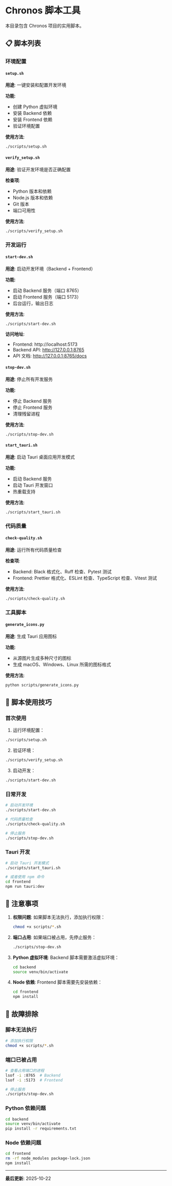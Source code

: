 # Chronos 脚本工具

本目录包含 Chronos 项目的实用脚本。

## 📋 脚本列表

### 环境配置

#### `setup.sh`
**用途**: 一键安装和配置开发环境

**功能**:
- 创建 Python 虚拟环境
- 安装 Backend 依赖
- 安装 Frontend 依赖
- 验证环境配置

**使用方法**:
```bash
./scripts/setup.sh
```

#### `verify_setup.sh`
**用途**: 验证开发环境是否正确配置

**检查项**:
- Python 版本和依赖
- Node.js 版本和依赖
- Git 版本
- 端口可用性

**使用方法**:
```bash
./scripts/verify_setup.sh
```

### 开发运行

#### `start-dev.sh`
**用途**: 启动开发环境（Backend + Frontend）

**功能**:
- 启动 Backend 服务（端口 8765）
- 启动 Frontend 服务（端口 5173）
- 后台运行，输出日志

**使用方法**:
```bash
./scripts/start-dev.sh
```

**访问地址**:
- Frontend: http://localhost:5173
- Backend API: http://127.0.0.1:8765
- API 文档: http://127.0.0.1:8765/docs

#### `stop-dev.sh`
**用途**: 停止所有开发服务

**功能**:
- 停止 Backend 服务
- 停止 Frontend 服务
- 清理残留进程

**使用方法**:
```bash
./scripts/stop-dev.sh
```

#### `start_tauri.sh`
**用途**: 启动 Tauri 桌面应用开发模式

**功能**:
- 启动 Backend 服务
- 启动 Tauri 开发窗口
- 热重载支持

**使用方法**:
```bash
./scripts/start_tauri.sh
```

### 代码质量

#### `check-quality.sh`
**用途**: 运行所有代码质量检查

**检查项**:
- Backend: Black 格式化、Ruff 检查、Pytest 测试
- Frontend: Prettier 格式化、ESLint 检查、TypeScript 检查、Vitest 测试

**使用方法**:
```bash
./scripts/check-quality.sh
```

### 工具脚本

#### `generate_icons.py`
**用途**: 生成 Tauri 应用图标

**功能**:
- 从源图片生成多种尺寸的图标
- 生成 macOS、Windows、Linux 所需的图标格式

**使用方法**:
```bash
python scripts/generate_icons.py
```

## 🔧 脚本使用技巧

### 首次使用

1. 运行环境配置：
```bash
./scripts/setup.sh
```

2. 验证环境：
```bash
./scripts/verify_setup.sh
```

3. 启动开发：
```bash
./scripts/start-dev.sh
```

### 日常开发

```bash
# 启动开发环境
./scripts/start-dev.sh

# 代码质量检查
./scripts/check-quality.sh

# 停止服务
./scripts/stop-dev.sh
```

### Tauri 开发

```bash
# 启动 Tauri 开发模式
./scripts/start_tauri.sh

# 或者使用 npm 命令
cd frontend
npm run tauri:dev
```

## 📝 注意事项

1. **权限问题**: 如果脚本无法执行，添加执行权限：
   ```bash
   chmod +x scripts/*.sh
   ```

2. **端口占用**: 如果端口被占用，先停止服务：
   ```bash
   ./scripts/stop-dev.sh
   ```

3. **Python 虚拟环境**: Backend 脚本需要激活虚拟环境：
   ```bash
   cd backend
   source venv/bin/activate
   ```

4. **Node 依赖**: Frontend 脚本需要先安装依赖：
   ```bash
   cd frontend
   npm install
   ```

## 🐛 故障排除

### 脚本无法执行
```bash
# 添加执行权限
chmod +x scripts/*.sh
```

### 端口已被占用
```bash
# 查看占用端口的进程
lsof -i :8765  # Backend
lsof -i :5173  # Frontend

# 停止服务
./scripts/stop-dev.sh
```

### Python 依赖问题
```bash
cd backend
source venv/bin/activate
pip install -r requirements.txt
```

### Node 依赖问题
```bash
cd frontend
rm -rf node_modules package-lock.json
npm install
```

---

**最后更新**: 2025-10-22

